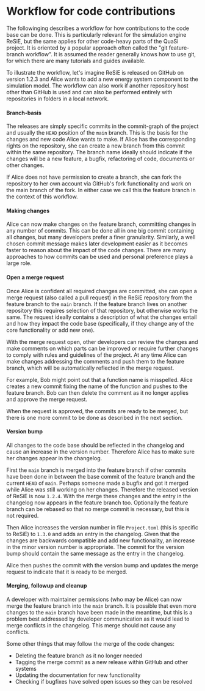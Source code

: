 # Workflow for code contributions
The followinging describes a workflow for how contributions to the code base can be done.
This is particularly relevant for the simulation engine ReSiE, but the same applies for
other code-heavy parts of the QuaSi project. It is oriented by a popular approach often
called the "git feature-branch workflow". It is assumed the reader generally knows how to
use git, for which there are many tutorials and guides available.

To illustrate the workflow, let's imagine ReSiE is released on GitHub on version 1.2.3
and Alice wants to add a new energy system component to the simulation model. The workflow
can also work if another repository host other than GitHub is used and can also be
performed entirely with repositories in folders in a local network.

#### Branch-basis
The releases are simply specific commits in the commit-graph of the project and usually the
`HEAD` position of the `main` branch. This is the basis for the changes and new code Alice
wants to make. If Alice has the corresponding rights on the repository, she can create a
new branch from this commit within the same repository. The branch name ideally should
indicate if the changes will be a new feature, a bugfix, refactoring of code, documents
or other changes.

If Alice does not have permission to create a branch, she can fork the repository to her
own account via GitHub's fork functionality and work on the main branch of the fork. In
either case we call this the feature branch in the context of this workflow.

#### Making changes
Alice can now make changes on the feature branch, committing changes in any number of
commits. This can be done all in one big commit containing all changes, but many developers
prefer a finer granularity. Similarly, a well chosen commit message makes later development
easier as it becomes faster to reason about the impact of the code changes. There are many
approaches to how commits can be used and personal preference plays a large role.

#### Open a merge request
Once Alice is confident all required changes are committed, she can open a merge request
(also called a pull request) in the ReSiE repository from the feature branch to the `main`
branch. If the feature branch lives on another repository this requires selection of that
repository, but otherwise works the same. The request ideally contains a description of
what the changes entail and how they impact the code base (specifically, if they change any
of the core functionality or add new one).

With the merge request open, other developers can review the changes and make comments on
which parts can be improved or require further changes to comply with rules and guidelines
of the project. At any time Alice can make changes addressing the comments and push them to
the feature branch, which will be automatically reflected in the merge request.

For example, Bob might point out that a function name is misspelled. Alice creates a new
commit fixing the name of the function and pushes to the feature branch. Bob can then
delete the comment as it no longer applies and approve the merge request.

When the request is approved, the commits are ready to be merged, but there is one more
commit to be done as described in the next section.

#### Version bump
All changes to the code base should be reflected in the changelog and cause an increase in
the version number. Therefore Alice has to make sure her changes appear in the changelog.

First the `main` branch is merged into the feature branch if other commits have
been done in between the base commit of the feature branch and the current `HEAD` of `main`.
Perhaps someone made a bugfix and got it merged while Alice was still working on her
changes. Therefore the released version of ReSiE is now `1.2.4`. With the merge these
changes and the entry in the changelog now appears in the feature branch too. Optionally
the feature branch can be rebased so that no merge commit is necessary, but this is not
required.

Then Alice increases the version number in file `Project.toml` (this is specific to ReSiE)
to `1.3.0` and adds an entry in the changelog. Given that the changes are backwards
compatible and add new functionality, an increase in the minor version number is
appropriate. The commit for the version bump should contain the same message as the entry
in the changelog.

Alice then pushes the commit with the version bump and updates the merge request to
indicate that it is ready to be merged.

#### Merging, followup and cleanup
A developer with maintainer permissions (who may be Alice) can now merge the feature branch
into the `main` branch. It is possible that even more changes to the `main` branch have
been made in the meantime, but this is a problem best addressed by developer communication
as it would lead to merge conflicts in the changelog. This merge should not cause any
conflicts.

Some other things that may follow the merge of the code changes:
* Deleting the feature branch as it no longer needed
* Tagging the merge commit as a new release within GitHub and other systems
* Updating the documentation for new functionality
* Checking if bugfixes have solved open issues so they can be resolved

